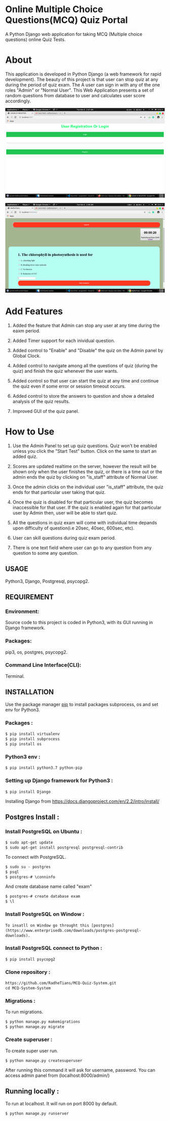 # Online Multiple Choice Questions(MCQ) Quiz Portal

   A Python Django web application for taking MCQ (Multiple choice questions) online Quiz Tests.


# About

This application is developed in Python Django (a web framework for rapid development). The beauty of this project is that user can stop quiz at any during the period of quiz exam. The  A user can sign in with any of the one roles "Admin" or "Normal User". This Web Application presents a set of random questions from database to user and calculates user score accordingly.

<p align="center">
  <img src="Snapshot/111.png">
</p>

<p align="center">
  <img src="Snapshot/115.png">
</p>

# Add Features

1. Added the feature that Admin can stop any user at any time during the eaxm period.

2. Added Timer support for each inividual question.
 
3. Added control to "Enable" and "Disable" the quiz on the Admin panel by Global Clock.

4. Added control to navigate among all the questions of quiz (during the quiz) and finish the quiz whenever the user wants.

5. Added control so that user can start the quiz at any time and continue the quiz even if some error or session timeout occurs.

6. Added control to store the answers to question and show a detailed analysis of the quiz results.

7. Improved GUI of the quiz panel.

# How to Use

1. Use the Admin Panel to set up quiz questions. Quiz won't be enabled unless you click the "Start Test" button. Click on the same to start an added quiz.

2. Scores are updated realtime on the server, however the result will be shown only when the user finishes the quiz, or there is a time out or the admin ends the quiz by clicking on "is_staff" attribute of Normal User.

3. Once the admin clicks on the individual user "is_staff" attribute, the quiz ends for that particular user taking that quiz. 

4. Once the quiz is disabled for that particular user, the quiz becomes inaccessible for that user. If the quiz is enabled again for that particular user by Admin then, user will be able to start quiz.

5. All the questions in quiz exam will come with individual time depands upon difficulty of question(i.e 20sec, 40sec, 600sec, etc).

6. User can skill questions during quiz exam period.

7. There is one text field where user can go to any question from any question to some any question.

## USAGE
   
   Python3, Django, Postgresql, psycopg2.
   
## REQUIREMENT
 
### Environment:
  
   Source code to this project is coded in Python3, with its GUI running in Django framework.
 
 
### Packages:

   pip3, os, postgres, psycopg2.


### Command Line Interface(CLI):
  
   Terminal.
 
 
## INSTALLATION 
 
   Use the package manager [pip](https://pip.pypa.io/en/stable/) to install packages subprocess, os and set env for Python3.
 
### Packages :  

	$ pip install virtualenv
   	$ pip install subprocess
   	$ pip install os 

 
### Python3 env :

   	$ pip install python3.7 python-pip


### Setting up Django framework for Python3 :

   	$ pip install Django


   Installing Django from https://docs.djangoproject.com/en/2.2/intro/install/

## Postgres Install :

### Install PostgreSQL on Ubuntu :

	$ sudo apt-get update
	$ sudo apt-get install postgresql postgresql-contrib

To connect with PostgreSQL.
	
	$ sudo su - postgres
	$ psql
	$ postgres-# \conninfo

And create database name called "exam"

	$ postgres-# create database exam
	$ \l


### Install PostgreSQL on Window :

	To insatll on Window go throught this [postgres](https://www.enterprisedb.com/downloads/postgres-postgresql-downloads).

### Install PostgreSQL connect to Python :
	
	$ pip install psycopg2

### Clone repository :

	https://github.com/RadheTians/MCQ-Quiz-System.git
	cd MCQ-System-System

### Migrations :

To run migrations.

	$ python manage.py makemigrations
	$ python manage.py migrate

### Create superuser :

To create super user run.

	$ python manage.py createsuperuser

After running this command it will ask for username, password. You can access admin panel from (localhost:8000/admin/)

## Running locally :
 
To run at localhost. It will run on port 8000 by default.

	$ python manage.py runserver


